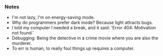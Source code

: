 ### Notes
- I'm not lazy, I'm on energy-saving mode.
- Why do programmers prefer dark mode? Because light attracts bugs.
- I told my computer I needed a break, and it said: 'Error 404: Motivation not found.'
- Debugging: Being the detective in a crime movie where you are also the murderer.
- To err is human, to really foul things up requires a computer.
